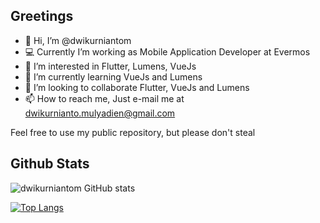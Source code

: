 ## Greetings
- 👋 Hi, I’m @dwikurniantom
- 💻 Currently I’m working as Mobile Application Developer at Evermos
- 👀 I’m interested in Flutter, Lumens, VueJs
- 🌱 I’m currently learning VueJs and Lumens
- 💞️ I’m looking to collaborate Flutter, VueJs and Lumens
- 📫 How to reach me, Just e-mail me at dwikurnianto.mulyadien@gmail.com

<!---
dwikurniantom/dwikurniantom is a ✨ special ✨ repository because its `README.md` (this file) appears on your GitHub profile.
You can click the Preview link to take a look at your changes.
--->

Feel free to use my public repository, but please don't steal

## Github Stats

![dwikurniantom GitHub stats](https://github-readme-stats.vercel.app/api?username=dwikurniantom&show_icons=true&theme=radical)

[![Top Langs](https://github-readme-stats.vercel.app/api/top-langs/?username=dwikurniantom&theme=radical)](https://github.com/anuraghazra/github-readme-stats)
